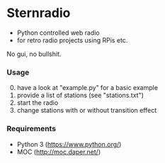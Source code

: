 # Sternradio
- Python controlled web radio 
- for retro radio projects using RPis etc.

No gui, no bullshit.

### Usage
0. have a look at "example.py" for a basic example
2. provide a list of stations (see "stations.txt")
3. start the radio
4. change stations with or without transition effect

### Requirements
- Python 3  (https://www.python.org/)
- MOC (http://moc.daper.net/)
